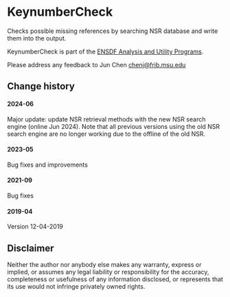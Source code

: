 # KeynumberCheck
Checks possible missing references by searching NSR database and write them into the output. 

KeynumberCheck is part of the [ENSDF Analysis and Utility Programs](https://nds.iaea.org/public/ensdf_pgm/).

Please address any feedback to Jun Chen chenj@frib.msu.edu

## Change history

#### 2024-06
Major update: update NSR retrieval methods with the new NSR search engine (online Jun 2024).
Note that all previous versions using the old NSR search engine are no longer working due to the offline of the old NSR. 

#### 2023-05
Bug fixes and improvements

#### 2021-09
Bug fixes

#### 2019-04
Version 12-04-2019

## Disclaimer

Neither the author nor anybody else makes any warranty, express or implied, or assumes any legal liability or responsibility for the accuracy, completeness or usefulness of any information disclosed, or represents that its use would not infringe privately owned rights.
